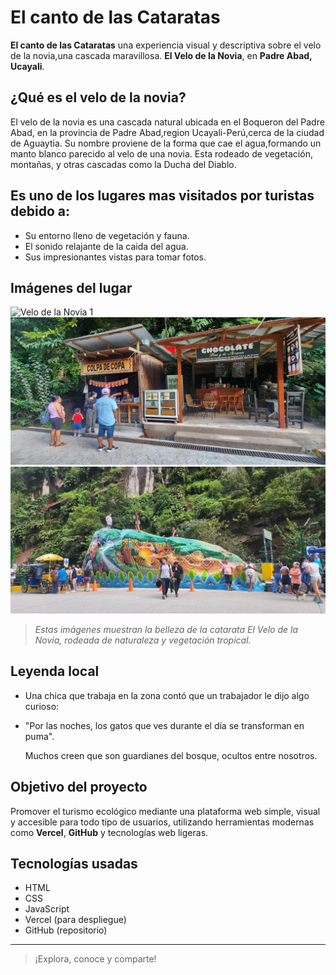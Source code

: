 # El canto de las Cataratas

**El canto de las Cataratas** una experiencia visual y descriptiva sobre el velo de la novia,una cascada maravillosa.
**El Velo de la Novia**, en **Padre Abad, Ucayali**.

## ¿Qué es el velo de la novia?

El velo de la  novia es una cascada natural ubicada en el Boqueron del Padre Abad, en la provincia de Padre Abad,region Ucayali-Perú,cerca de la ciudad de Aguaytia.
Su nombre proviene de la forma que cae el agua,formando un manto blanco parecido al velo de una novia.
Esta rodeado de vegetación, montañas, y otras cascadas como la Ducha del Diablo.


  ## Es uno de los lugares mas visitados por turistas debido a:
  
  - Su entorno lleno de vegetación y fauna.
  - El sonido relajante de la caida del agua.
  - Sus impresionantes vistas para tomar fotos.


## Imágenes del lugar

![Velo de la Novia 1](./79429067-37bd-427f-bc04-3cde0a49401e.jfif)
![Velo de la Novia 2](./882f96d1-a699-4a29-8330-7f3f4c06c5c8.jfif)
![Velo de la Novia 3](./9faf5cc9-49df-4d28-a672-a47e8d92eb1e.jfif)

> *Estas imágenes muestran la belleza de la catarata El Velo de la Novia, rodeada de naturaleza y vegetación tropical.*

## Leyenda local

- Una chica que trabaja en la zona contó que un trabajador le dijo algo curioso:
- 
  "Por las noches, los gatos que ves durante el día se transforman en puma".
  
  Muchos creen que son guardianes del bosque, ocultos entre nosotros.
  
## Objetivo del proyecto

Promover el turismo ecológico mediante una plataforma web simple, visual y accesible para todo tipo de usuarios, utilizando herramientas modernas como **Vercel**, **GitHub** y tecnologías web ligeras.

## Tecnologías usadas

- HTML
- CSS
- JavaScript
- Vercel (para despliegue)
- GitHub (repositorio)

---

> ¡Explora, conoce y comparte! 
